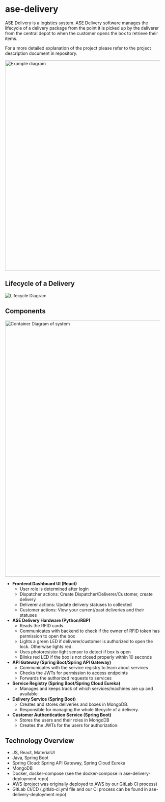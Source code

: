 # ase-delivery
ASE Delivery is a logistics system. ASE Delivery software manages the lifecycle of a delivery package from the point it is picked up by the deliverer from
the central depot to when the customer opens the box to retrieve their items.

For a more detailed explanation of the project please refer to the project description document in repository.

<img width="682" alt="Example diagram" src="https://user-images.githubusercontent.com/22833948/159519642-42228d4f-5fd4-436f-8643-4922e4a9a300.png">

## Lifecycle of a Delivery

![Lifecycle Diagram](https://user-images.githubusercontent.com/22833948/159519607-75f411ec-3c83-4fb8-83d2-4df035acb278.png)

## Components

<img width="830" alt="Container Diagram of system" src="https://user-images.githubusercontent.com/22833948/159523606-38f4484d-b4df-48c3-ad45-b39a66e9add2.png">

- **Frontend Dashboard UI (React)**
  - User role is determined after login
  - Dispatcher actions: Create Dispatcher/Deliverer/Customer, create delivery
  - Deliverer actions: Update delivery statuses to collected
  - Customer actions: View your current/past deliveries and their statuses
- **ASE Delivery Hardware (Python/RBP)**
  - Reads the RFID cards
  - Communicates with backend to check if the owner of RFID token has permission to open the box
  - Lights a green LED if deliverer/customer is authorized to open the lock. Otherwise lights red.
  - Uses photoresistor light sensor to detect if box is open
  - Blinks red LED if the box is not closed properly within 10 seconds
- **API Gateway (Spring Boot/Spring API Gateway)**
  - Communicates with the service registry to learn about services
  - Checks the JWTs for permission to access endpoints
  - Forwards the authorized requests to services
- **Service Registry (Spring Boot/Spring Cloud Eureka)**
  - Manages and keeps track of which services/machines are up and available
- **Delivery Service (Spring Boot)**
  - Creates and stores deliveries and boxes in MongoDB.
  - Responsible for managing the whole lifecycle of a delivery.
- **Customer Authentication Service (Spring Boot)**
  - Stores the users and their roles in MongoDB
  - Creates the JWTs for the users for authorization


## Technology Overview
- JS, React, MaterialUI
- Java, Spring Boot
- Spring Cloud: Spring API Gateway, Spring Cloud Eureka
- MongoDB
- Docker, docker-compose (see the docker-compose in ase-delivery-deployment repo)
- AWS (project was originally deployed to AWS by our GitLab CI process)
- GitLab CI/CD (.gitlab-ci.yml file and our CI process can be found in ase-delivery-deployment repo)
